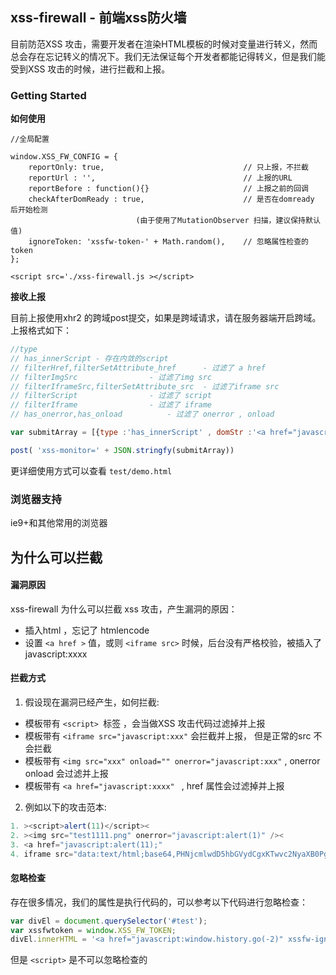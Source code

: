 xss-firewall  -  前端xss防火墙
-----
目前防范XSS 攻击，需要开发者在渲染HTML模板的时候对变量进行转义，然而总会存在忘记转义的情况下。我们无法保证每个开发者都能记得转义，但是我们能受到XSS 攻击的时候，进行拦截和上报。


### Getting Started

**如何使用**
```
//全局配置

window.XSS_FW_CONFIG = {
	reportOnly: true,                               // 只上报，不拦截
	reportUrl : '',                                 // 上报的URL
	reportBefore : function(){}                     // 上报之前的回调
	checkAfterDomReady : true,                      // 是否在domready 后开始检测
							(由于使用了MutationObserver 扫描，建议保持默认值)
	ignoreToken: 'xssfw-token-' + Math.random(),    // 忽略属性检查的token 
};

<script src='./xss-firewall.js ></script>
```

**接收上报**

目前上报使用xhr2 的跨域post提交，如果是跨域请求，请在服务器端开启跨域。
上报格式如下：
```javascript
//type 
// has_innerScript - 存在内敛的script
// filterHref,filterSetAttribute_href      - 过滤了 a href
// filterImgSrc    			   - 过滤了img src
// filterIframeSrc,filterSetAttribute_src  - 过滤了iframe src
// filterScript    			   - 过滤了 script
// filterIframe    			   - 过滤了 iframe 
// has_onerror,has_onload 		   - 过滤了 onerror , onload

var submitArray = [{type :'has_innerScript' , domStr :'<a href="javascript:alert(111)"' , url : 'http://test.com'  }] ;

post( 'xss-monitor=' + JSON.stringfy(submitArray))
```

更详细使用方式可以查看 ```test/demo.html```

### 浏览器支持

ie9+和其他常用的浏览器


## 为什么可以拦截

#### 漏洞原因
xss-firewall 为什么可以拦截 xss 攻击，产生漏洞的原因：
- 插入html ，忘记了 htmlencode
- 设置 ```<a href >``` 值，或则 ```<iframe src>``` 时候，后台没有严格校验，被插入了 javascript:xxxx

#### 拦截方式
1. 假设现在漏洞已经产生，如何拦截:
- 模板带有 ```<script> ```标签 ，会当做XSS 攻击代码过滤掉并上报
- 模板带有 ```<iframe src="javascript:xxx"``` 会拦截并上报， 但是正常的src 不会拦截
- 模板带有 ```<img src="xxx" onload="" onerror="javascript:xxx"```  , onerror onload 会过滤并上报
- 模板带有 ```<a href="javascript:xxxx" ``` ,  href 属性会过滤掉并上报
  
2. 例如以下的攻击范本:
``` javascript
1. ><script>alert(11)</script><
2. ><img src="test1111.png" onerror="javascript:alert(1)" /><
3. <a href="javascript:alert(11);" 
4. iframe src="data:text/html;base64,PHNjcmlwdD5hbGVydCgxKTwvc2NyaXB0Pg=="
```
#### 忽略检查
存在很多情况，我们的属性是执行代码的，可以参考以下代码进行忽略检查：
```javascript
var divEl = document.querySelector('#test');
var xssfwtoken = window.XSS_FW_TOKEN;
divEl.innerHTML = '<a href="javascript:window.history.go(-2)" xssfw-ignore="'+xssfwtoken+'">';
```
但是 ```<script>``` 是不可以忽略检查的






